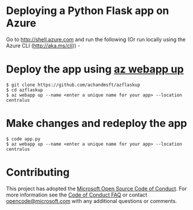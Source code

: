 # Deploying a Python Flask app on Azure
Go to http://shell.azure.com and run the following (Or run locally using the Azure CLI (http://aka.ms/cli)) -  
# Deploy the app using [az webapp up](http://aka.ms/azwebappup)  
    $ git clone https://github.com/achandmsft/azflaskup
    $ cd azflaskup
    $ az webapp up --name <enter a unique name for your app> --location centralus
# Make changes and redeploy the app
    $ code app.py 
    $ az webapp up --name <enter a unique name for your app> --location centralus   

# Contributing
This project has adopted the [Microsoft Open Source Code of Conduct](https://opensource.microsoft.com/codeofconduct/). For more information see the [Code of Conduct FAQ](https://opensource.microsoft.com/codeofconduct/faq/) or contact [opencode@microsoft.com](mailto:opencode@microsoft.com) with any additional questions or comments.

